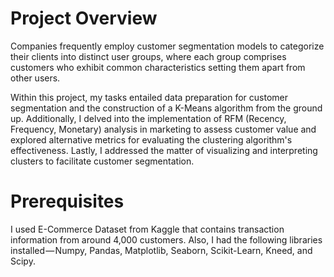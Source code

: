 # Project Overview
Companies frequently employ customer segmentation models to categorize their clients into distinct user groups, where each group comprises customers who exhibit common characteristics setting them apart from other users.

Within this project, my tasks entailed data preparation for customer segmentation and the construction of a K-Means algorithm from the ground up. Additionally, I delved into the implementation of RFM (Recency, Frequency, Monetary) analysis in marketing to assess customer value and explored alternative metrics for evaluating the clustering algorithm's effectiveness. Lastly, I addressed the matter of visualizing and interpreting clusters to facilitate customer segmentation.

# Prerequisites
I used E-Commerce Dataset from Kaggle that contains transaction information from around 4,000 customers. Also, I had the following libraries installed — Numpy, Pandas, Matplotlib, Seaborn, Scikit-Learn, Kneed, and Scipy.
